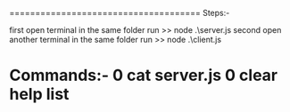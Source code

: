 =====================================
Steps:-

first open terminal in the same folder run >> node .\server.js
second open another terminal in the same folder run >> node .\client.js



Commands:-
0 cat server.js
0 clear
help
list
======================================
